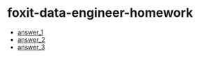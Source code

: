 # foxit-data-engineer-homework
* [answer_1](https://github.com/YanHaoChen/foxit-data-engineer-homework/tree/main/question_1)
* [answer_2](https://github.com/YanHaoChen/foxit-data-engineer-homework/tree/main/question_2)
* [answer_3](https://github.com/YanHaoChen/foxit-data-engineer-homework/tree/main/question_3)